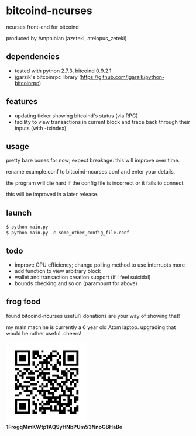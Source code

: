 # bitcoind-ncurses
ncurses front-end for bitcoind

produced by Amphibian (azeteki, atelopus_zeteki)

## dependencies
* tested with python 2.7.3, bitcoind 0.9.2.1
* jgarzik's bitcoinrpc library (https://github.com/jgarzik/python-bitcoinrpc)

## features
* updating ticker showing bitcoind's status (via RPC)
* facility to view transactions in current block and trace back through their inputs (with -txindex)

## usage
pretty bare bones for now; expect breakage. this will improve over time.

rename example.conf to bitcoind-ncurses.conf and enter your details.

the program will die hard if the config file is incorrect or it fails to connect.

this will be improved in a later release.
 
## launch
```
$ python main.py
$ python main.py -c some_other_config_file.conf
```

## todo
* improve CPU efficiency; change polling method to use interrupts more
* add function to view arbitrary block
* wallet and transaction creation support (if I feel suicidal)
* bounds checking and so on (paramount for above)

## frog food
found bitcoind-ncurses useful? donations are your way of showing that!

my main machine is currently a 6 year old Atom laptop. upgrading that would be rather useful. cheers!

![ScreenShot](/screenshots/donation-qr.png)
**1FrogqMmKWtp1AQSyHNbPUm53NnoGBHaBo**
